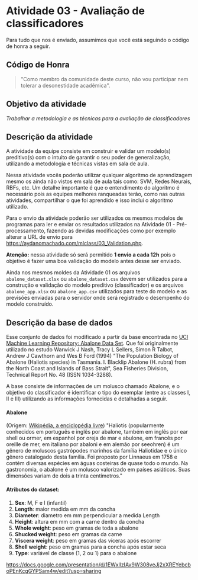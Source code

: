 # Atividade 03 - Avaliação de classificadores

Para tudo que nos é enviado, assumimos que você está seguindo o código de honra a seguir.

## Código de Honra

>"Como membro da comunidade deste curso, não vou participar nem tolerar a desonestidade acadêmica".

## Objetivo da atividade
*Trabalhar a metodologia e as técnicas para a avaliação de classificadores*

## Descrição da atividade
A atividade da equipe consiste em construir e validar um modelo(s) preditivo(s) com o intuito de garantir o seu poder de generalização, utilizando a metodologia e técnicas vistas em sala de aula.

Nessa atividade vocês poderão utilizar qualquer algoritmo de aprendizagem mesmo os ainda não vistos em sala de aula tais como: SVM, Redes Neurais, RBFs, etc. Um detalhe importante é que o entendimento do algoritmo é necessário pois as equipes melhores ranqueadas terão, como nas outras atividades, compartilhar o que foi aprendido e isso inclui o algoritmo utilizado.

Para o envio da atividade poderão ser utilizados os mesmos modelos de programas para ler e enviar os resultados utilizados na Atividade 01 - Pré-processamento, fazendo as devidas modificações como por exemplo alterar a URL de envio para https://aydanomachado.com/mlclass/03_Validation.php.

**Atenção:** nessa atividade só será permitido **1 envio a cada 12h** pois o objetivo é fazer uma boa validação do modelo antes desse ser enviado.

Ainda nos mesmos moldes da Atividade 01 os arquivos `abalone_dataset.xlsx` ou `abalone_dataset.csv` devem ser utilizados para a construção e validação do modelo preditivo (classificador) e os arquivos `abalone_app.xlsx` ou `abalone_app.csv` utilizados para teste do modelo e as previsões enviadas para o servidor onde será registrado o desempenho do modelo construído.

## Descrição da base de dados

Esse conjunto de dados foi modificado a partir da base encontrada no [UCI Machine Learning Repository: Abalone Data Set](http://archive.ics.uci.edu/ml/datasets/Abalone).
Que foi originalmente utilizado no estudo Warwick J Nash, Tracy L Sellers, Simon R Talbot, Andrew J Cawthorn and Wes B Ford (1994) "The Population Biology of Abalone (Haliotis species) in Tasmania. I. Blacklip Abalone (H. rubra) from the North Coast and Islands of Bass Strait", Sea Fisheries Division, Technical Report No. 48 (ISSN 1034-3288).

A base consiste de informações de um molusco chamado Abalone, e o objetivo do classificador é identificar o tipo do exemplar (entre as classes I, II e III) utilizando as informações fornecidas e detalhadas a seguir.

#### Abalone
(Origem: [Wikipédia, a enciclopédia livre](https://pt.wikipedia.org/wiki/Abalone))
"Haliotis (popularmente conhecidos em português e inglês por abalone, também em inglês por ear shell ou ormer, em espanhol por oreja de mar e abulone, em francês por oreille de mer, em italiano por abaloni e em alemão por seeohren) é um gênero de moluscos gastrópodes marinhos da família Haliotidae e o único gênero catalogado desta família. Foi proposto por Linnaeus em 1758 e contém diversas espécies em águas costeiras de quase todo o mundo. Na gastronomia, o abalone é um molusco valorizado em países asiáticos. Suas dimensões variam de dois a trinta centímetros."

#### Atributos do dataset:
1. **Sex**: M, F e I (infantil)
2. **Length**: maior medida em mm da concha
3. **Diameter**: diametro em mm perpendicular a medida Length
4. **Height**: altura em mm com a carne dentro da concha
5. **Whole weight**: peso em gramas de toda a abalone
6. **Shucked weight**: peso em gramas da carne
7. **Viscera weight**: peso em gramas das víceras após escorrer
8. **Shell weight**: peso em gramas para a concha após estar seca
9. **Type**: variável de classe (1, 2 ou 1) para o abalone

https://docs.google.com/presentation/d/1EWxllzIAv9W308veJj2xXREYebcboPEnKcgGYPSam4w/edit?usp=sharing
